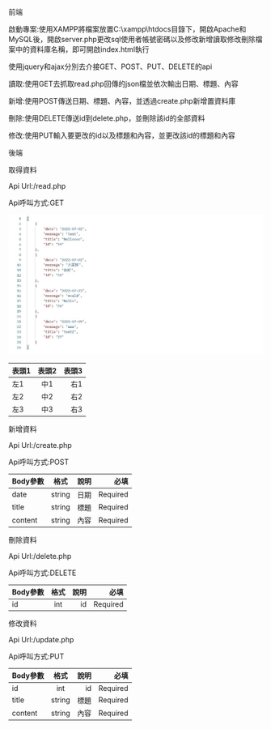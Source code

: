 前端

啟動專案:使用XAMPP將檔案放置C:\xampp\htdocs目錄下，開啟Apache和MySQL後，開啟server.php更改sql使用者帳號密碼以及修改新增讀取修改刪除檔案中的資料庫名稱，即可開啟index.html執行

使用jquery和ajax分別去介接GET、POST、PUT、DELETE的api

讀取:使用GET去抓取read.php回傳的json檔並依次輸出日期、標題、內容

新增:使用POST傳送日期、標題、內容，並透過create.php新增置資料庫

刪除:使用DELETE傳送id到delete.php，並刪除該id的全部資料

修改:使用PUT輸入要更改的id以及標題和內容，並更改該id的標題和內容


後端

取得資料

Api Url:/read.php

Api呼叫方式:GET

![image](https://github.com/erroreo/php-billboard/blob/master/2.jpg)

| 表頭1 | 表頭2 | 表頭3 |
|-------|:-----:|------:|
| 左1   |  中1  |   右1 |
| 左2   |  中2  |   右2 |
| 左3   |  中3  |   右3 |

新增資料

Api Url:/create.php

Api呼叫方式:POST

| Body參數 | 格式 | 說明 | 必填 |
|-------|:-----:|------:|------:|
| date | string | 日期 | Required |
| title | string | 標題 | Required |
| content | string | 內容 | Required |

刪除資料

Api Url:/delete.php

Api呼叫方式:DELETE

| Body參數 | 格式 | 說明 | 必填 |
|-------|:-----:|------:|------:|
| id | int | id | Required |

修改資料

Api Url:/update.php

Api呼叫方式:PUT

| Body參數 | 格式 | 說明 | 必填 |
|-------|:-----:|------:|------:|
| id | int | id | Required |
| title | string | 標題 | Required |
| content | string | 內容 | Required |
